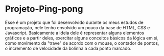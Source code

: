 # Projeto-Ping-pong
Esse é um projeto que foi desenvolvido durante os meus estudos de programação, nele tenho envolvido um pouco da base de HTML, CSS e Javascript.
Basicamente a ideia dele é representar alguns elementos gráficos e a partir deles, exercitar alguns conceitos básicos da lógica em si, como movimento da "trave" de acordo com o mouse, o contador de pontos, o incremento de velocidade da bolinha a cada ponto marcado. 
